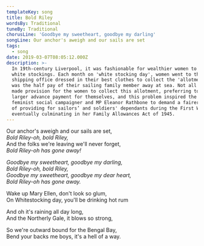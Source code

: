 ```yaml
---
templateKey: song
title: Bold Riley
wordsBy: Traditional
tuneBy: Traditional
chorusLine: 'Goodbye my sweetheart, goodbye my darling'
songLine: Our anchor's aweigh and our sails are set
tags:
  - song
date: 2019-03-07T08:05:12.000Z
description: >-
  In 19th-century Liverpool, it was fashionable for wealthier women to wear
  white stockings. Each month on 'white stocking day', women went to the
  shipping office dressed in their best clothes to collect the 'allotment' which
  was the half pay of their sailing family member away at sea. Not all sailors
  made provision for the women to collect this allotment, preferring to take a
  larger advance payment for themselves, and this problem inspired the Liverpool
  feminist social campaigner and MP Eleanor Rathbone to demand a fairer system
  of providing for sailors’ and soldiers' dependants during the First World War,
  eventually culminating in her Family Allowances Act of 1945.
---
```

Our anchor's aweigh and our sails are set,\
_Bold Riley-oh, bold Riley,_\
And the folks we're leaving we'll never forget,\
_Bold Riley-oh has gone away!_

_Goodbye my sweetheart, goodbye my darling,_\
_Bold Riley-oh, bold Riley,_\
_Goodbye my sweetheart, goodbye my dear heart,_\
_Bold Riley-oh has gone away._

Wake up Mary Ellen, don't look so glum,\
On Whitestocking day, you'll be drinking hot rum

And oh it's raining all day long,\
And the Northerly Gale, it blows so strong,

So we're outward bound for the Bengal Bay,\
Bend your backs me boys, it's a hell of a way.
